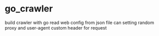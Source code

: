 # go_crawler
build crawler with go
read web config from json file
can setting random proxy and user-agent
custom header for request
